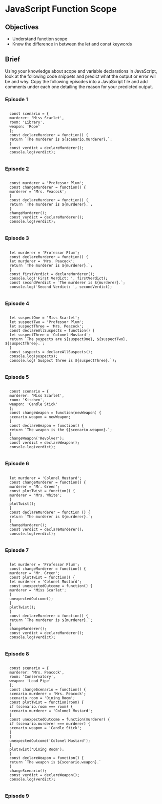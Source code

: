 <h1>JavaScript Function Scope</h1>
<h2>Objectives</h2>
<ul>
<li>Understand function scope</li>
<li>Know the difference in between the let and const keywords</li>
</ul>
<h2>Brief</h2>
<p>Using your knowledge about scope and variable declarations in JavaScript, look at the following code snippets and predict what the output or error will be and why. Copy the following episodes into a JavaScript file and add comments under each one detailing the reason for your predicted output.</p>
<h3>Episode 1</h3>
  <pre><code>
  const scenario = {
  murderer: 'Miss Scarlet',
  room: 'Library',
  weapon: 'Rope'
  };
  const declareMurderer = function() {
  return `The murderer is ${scenario.murderer}.`;
  }
  const verdict = declareMurderer();
  console.log(verdict);
  </code></pre>
<h3>Episode 2</h3>
  <pre><code>
  const murderer = 'Professor Plum';
  const changeMurderer = function() {
  murderer = 'Mrs. Peacock';
  }
  const declareMurderer = function() {
  return `The murderer is ${murderer}.`;
  }
  changeMurderer();
  const verdict = declareMurderer();
  console.log(verdict);
  </code></pre>
<h3>Episode 3</h3>
  <pre><code>
  let murderer = 'Professor Plum';
  const declareMurderer = function() {
  let murderer = 'Mrs. Peacock';
  return `The murderer is ${murderer}.`;
  }
  const firstVerdict = declareMurderer();
  console.log('First Verdict: ', firstVerdict);
  const secondVerdict = `The murderer is ${murderer}.`;
  console.log('Second Verdict: ', secondVerdict);
  </code></pre>
<h3>Episode 4</h3>
  <pre><code>
  let suspectOne = 'Miss Scarlet';
  let suspectTwo = 'Professor Plum';
  let suspectThree = 'Mrs. Peacock';
  const declareAllSuspects = function() {
  let suspectThree = 'Colonel Mustard';
  return `The suspects are ${suspectOne}, ${suspectTwo}, ${suspectThree}.`;
  }
  const suspects = declareAllSuspects();
  console.log(suspects);
  console.log(`Suspect three is ${suspectThree}.`);
  </code></pre>
<h3>Episode 5</h3>
  <pre><code>
  const scenario = {
  murderer: 'Miss Scarlet',
  room: 'Kitchen',
  weapon: 'Candle Stick'
  };
  const changeWeapon = function(newWeapon) {
  scenario.weapon = newWeapon;
  }
  const declareWeapon = function() {
  return `The weapon is the ${scenario.weapon}.`;
  }
  changeWeapon('Revolver');
  const verdict = declareWeapon();
  console.log(verdict);
  </code></pre>
<h3>Episode 6</h3>
  <pre><code>
  let murderer = 'Colonel Mustard';
  const changeMurderer = function() {
  murderer = 'Mr. Green';
  const plotTwist = function() {
  murderer = 'Mrs. White';
  }
  plotTwist();
  }
  const declareMurderer = function () {
  return `The murderer is ${murderer}.`;
  }
  changeMurderer();
  const verdict = declareMurderer();
  console.log(verdict);
  </code></pre>
<h3>Episode 7</h3>
  <pre><code>
  let murderer = 'Professor Plum';
  const changeMurderer = function() {
  murderer = 'Mr. Green';
  const plotTwist = function() {
  let murderer = 'Colonel Mustard';
  const unexpectedOutcome = function() {
  murderer = 'Miss Scarlet';
  }
  unexpectedOutcome();
  }
  plotTwist();
  }
  const declareMurderer = function() {
  return `The murderer is ${murderer}.`;
  }
  changeMurderer();
  const verdict = declareMurderer();
  console.log(verdict);
  </code></pre>
<h3>Episode 8</h3>
  <pre><code>
  const scenario = {
  murderer: 'Mrs. Peacock',
  room: 'Conservatory',
  weapon: 'Lead Pipe'
  };
  const changeScenario = function() {
  scenario.murderer = 'Mrs. Peacock';
  scenario.room = 'Dining Room';
  const plotTwist = function(room) {
  if (scenario.room === room) {
  scenario.murderer = 'Colonel Mustard';
  }
  const unexpectedOutcome = function(murderer) {
  if (scenario.murderer === murderer) {
  scenario.weapon = 'Candle Stick';
  }
  }
  unexpectedOutcome('Colonel Mustard');
  }
  plotTwist('Dining Room');
  }
  const declareWeapon = function() {
  return `The weapon is ${scenario.weapon}.`
  }
  changeScenario();
  const verdict = declareWeapon();
  console.log(verdict);
  </code></pre>
<h3>Episode 9</h3>
  <pre><code>
  </code></pre>
